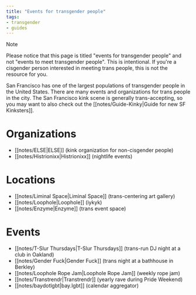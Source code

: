 ```yaml
---
title: "Events for transgender people"
tags:
- transgender
- guides
---
```


> [!note]
> Please notice that this page is titled "events for transgender people" and not "events to meet transgender people". This is intentional. If you're a cisgender person interested in meeting trans people, this is not the resource for you.

San Francisco has one of the largest populations of transgender people in the United States. There are many events and organizations for trans people in the city. The San Francisco kink scene is generally trans-accepting, so you may want to also check out the [[notes/Guide-Kinky|Guide for new SF Kinksters]].

# Organizations
- [[notes/ELSE|ELSE]] (kink organization for non-cisgender people)
- [[notes/Histrionixx|Histrionixx]] (nightlife events)

# Locations
- [[notes/Liminal Space|Liminal Space]] (trans-centering art gallery)
- [[notes/Loophole|Loophole]] (iykyk)
- [[notes/Enzyme|Enzyme]] (trans event space)

# Events
- [[notes/T-Slur Thursdays|T-Slur Thursdays]] (trans-run DJ night at a club in Oakland)
- [[notes/Gender Fuck|Gender Fuck]] (trans night at a bathhouse in Berkley)
- [[notes/Loophole Rope Jam|Loophole Rope Jam]] (weekly rope jam)
- [[notes/Transtrendr|Transtrendr]] (yearly rave during Pride Weekend)
- [[notes/baydotlgbt|bay.lgbt]] (calendar aggregator)